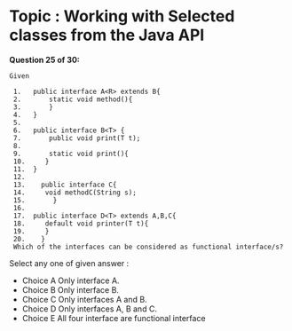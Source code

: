 Topic : Working with Selected classes from the Java API
=======================================================
**Question 25 of 30:**
```
Given
 
 1.   public interface A<R> extends B{
 2.       static void method(){
 3.       }
 4.   }
 5.
 6.   public interface B<T> {
 7.       public void print(T t);
 8.
 9.       static void print(){
 10.     }
 11.  }
 12.
 13.    public interface C{
 14.     void methodC(String s);
 15.       }
 16.
 17.  public interface D<T> extends A,B,C{
 18.     default void printer(T t){
 19.     }
 20.    }   
 Which of the interfaces can be considered as functional interface/s?
```

Select any one of given answer :
- Choice A Only interface A.
- Choice B Only interface B.
- Choice C Only interfaces A and B.
- Choice D Only interfaces A, B and C.
- Choice E All four interface are functional interface

